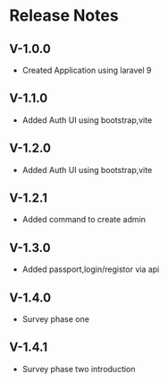 # Release Notes

## V-1.0.0

- Created Application using laravel 9

## V-1.1.0

- Added Auth UI using bootstrap,vite

## V-1.2.0

- Added Auth UI using bootstrap,vite

## V-1.2.1

- Added command to create admin

## V-1.3.0

- Added passport,login/registor via api

## V-1.4.0

- Survey phase one 

## V-1.4.1

- Survey phase two introduction



